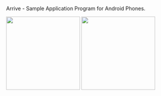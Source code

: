 Arrive - Sample Application Program for Android Phones.  

<img src="https://github.com/hyoshida1106/Arrive/assets/3627701/6ba2fa2f-a340-4f2a-b246-4796b852d7cb" width="200" />
<img src="https://github.com/hyoshida1106/Arrive/assets/3627701/d1649e16-4cf4-4900-9a05-78743b208c87" width="200" />
